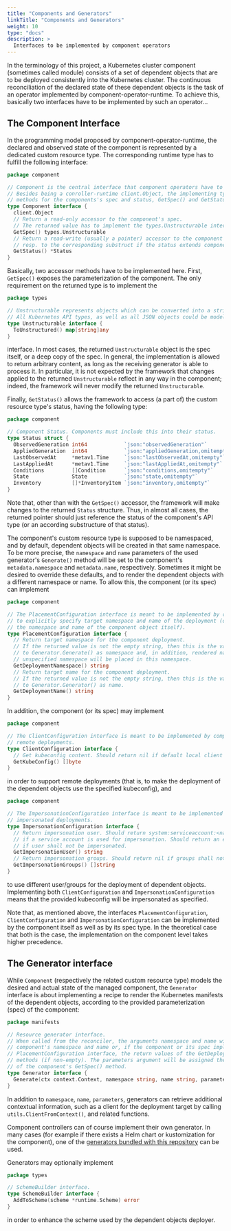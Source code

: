 ```yaml
---
title: "Components and Generators"
linkTitle: "Components and Generators"
weight: 10
type: "docs"
description: >
  Interfaces to be implemented by component operators
---
```


In the terminology of this project, a Kubernetes cluster component (sometimes called module) consists of a set of dependent objects that are to be
deployed consistently into the Kubernetes cluster. The continuous reconciliation of the declared state of these dependent objects is the task of an operator
implemented by component-operator-runtime. To achieve this, basically two interfaces have to be implemented by such an operator...

## The Component Interface

In the programming model proposed by component-operator-runtime, the declared and observed state of the component is represented by a dedicated custom resource type. The corresponding runtime type has to fulfill the following interface:

```go
package component

// Component is the central interface that component operators have to implement.
// Besides being a conroller-runtime client.Object, the implementing type has to expose accessor
// methods for the components's spec and status, GetSpec() and GetStatus().
type Component interface {
  client.Object
  // Return a read-only accessor to the component's spec.
  // The returned value has to implement the types.Unstructurable interface.
  GetSpec() types.Unstructurable
  // Return a read-write (usually a pointer) accessor to the component's status,
  // resp. to the corresponding substruct if the status extends component.Status.
  GetStatus() *Status
}
```

Basically, two accessor methods have to be implemented here. First, `GetSpec()` exposes the parameterization of the component.
The only requirement on the returned type is to implement the

```go
package types

// Unstructurable represents objects which can be converted into a string-keyed map.
// All Kubernetes API types, as well as all JSON objects could be modelled as Unstructurable objects.
type Unstructurable interface {
  ToUnstructured() map[string]any
}
```

interface. In most cases, the returned `Unstructurable` object is the spec itself, or a deep copy of the spec. In general, the implementation is allowed to return arbitrary content, as long as the receiving generator is able to process it. In particular, it is not expected by the framework that changes applied to the returned `Unstructurable` reflect in any way in the component; indeed, the framework will never modify the returned `Unstructurable`.

Finally, `GetStatus()` allows the framework to access (a part of) the custom resource type's status, having the following type:

```go
package component

// Component Status. Components must include this into their status.
type Status struct {
  ObservedGeneration int64            `json:"observedGeneration"`
  AppliedGeneration  int64            `json:"appliedGeneration,omitempty"`
  LastObservedAt     *metav1.Time     `json:"lastObservedAt,omitempty"`
  LastAppliedAt      *metav1.Time     `json:"lastAppliedAt,omitempty"`
  Conditions         []Condition      `json:"conditions,omitempty"`
  State              State            `json:"state,omitempty"`
  Inventory          []*InventoryItem `json:"inventory,omitempty"`
}
```

Note that, other than with the `GetSpec()` accessor, the framework will make changes to the returned `Status` structure.
Thus, in almost all cases, the returned pointer should just reference the status of the component's API type (or an according substructure of that status).

The component's custom resource type is supposed to be namespaced, and by default, dependent objects will be created in that same namespace. To be more precise, the `namespace` and `name` parameters of the used generator's `Generate()` method will be set to the component's `metadata.namespace` and `metadata.name`, respectively. Sometimes it might be desired to override these defaults, and to render the dependent objects with a different namespace or name. To allow this, the component (or its spec) can implement

```go
package component

// The PlacementConfiguration interface is meant to be implemented by components (or their spec) which allow
// to explicitly specify target namespace and name of the deployment (otherwise this will be defaulted as
// the namespace and name of the component object itself).
type PlacementConfiguration interface {
  // Return target namespace for the component deployment.
  // If the returned value is not the empty string, then this is the value that will be passed
  // to Generator.Generate() as namespace and, in addition, rendered namespaced resources with
  // unspecified namespace will be placed in this namespace.
  GetDeploymentNamespace() string
  // Return target name for the component deployment.
  // If the returned value is not the empty string, then this is the value that will be passed
  // to Generator.Generator() as name.
  GetDeploymentName() string
}
```

In addition, the component (or its spec) may implement

```go
package component

// The ClientConfiguration interface is meant to be implemented by components (or their spec) which offer
// remote deployments.
type ClientConfiguration interface {
  // Get kubeconfig content. Should return nil if default local client shall be used.
  GetKubeConfig() []byte
}
```

in order to support remote deployments (that is, to make the deployment of the dependent objects use the specified kubeconfig), and

```go
package component

// The ImpersonationConfiguration interface is meant to be implemented by components (or their spec) which offer
// impersonated deployments.
type ImpersonationConfiguration interface {
  // Return impersonation user. Should return system:serviceaccount:<namespace>:<serviceaccount>
  // if a service account is used for impersonation. Should return an empty string
  // if user shall not be impersonated.
  GetImpersonationUser() string
  // Return impersonation groups. Should return nil if groups shall not be impersonated.
  GetImpersonationGroups() []string
}
```

to use different user/groups for the deployment of dependent objects. Implementing both `ClientConfiguration` and `ImpersonationConfiguration` means that
the provided kubeconfig will be impersonated as specified.

Note that, as mentioned above, the interfaces `PlacementConfiguration`, `ClientConfiguration` and `ImpersonationConfiguration` can be implemented by the component
itself as well as by its spec type. In the theoretical case that both is the case, the implementation on the component level takes higher precedence.

## The Generator interface

While `Component` (respectively the related custom resource type) models the desired and actual state of
the managed component, the `Generator` interface is about implementing a recipe to render the Kubernetes manifests of the
dependent objects, according to the provided parameterization (spec) of the component:

```go
package manifests

// Resource generator interface.
// When called from the reconciler, the arguments namespace and name will match the
// component's namespace and name or, if the component or its spec implement the
// PlacementConfiguration interface, the return values of the GetDeploymentNamespace(), GetDeploymentName()
// methods (if non-empty). The parameters argument will be assigned the return value
// of the component's GetSpec() method.
type Generator interface {
  Generate(ctx context.Context, namespace string, name string, parameters types.Unstructurable) ([]client.Object, error)
}
```

In addition to `namespace`, `name`, `parameters`, generators can retrieve additional contextual information, such as a
client for the deployment target by calling `utils.ClientFromContext()`, and related functions.

Component controllers can of course implement their own generator. In many cases (for example if there exists a
Helm chart or kustomization for the component), one of the [generators bundled with this repository](../../generators) can be used.

Generators may optionally implement

```go
package types

// SchemeBuilder interface.
type SchemeBuilder interface {
  AddToScheme(scheme *runtime.Scheme) error
}

```

in order to enhance the scheme used by the dependent objects deployer.